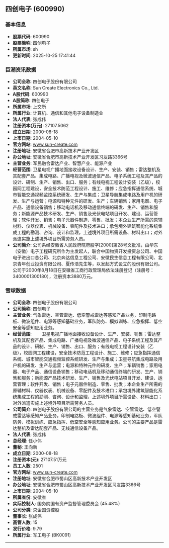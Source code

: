## 四创电子 (600990)

### 基本信息

- **股票代码**: 600990
- **股票简称**: 四创电子
- **所属市场**: sh
- **更新时间**: 2025-10-25 17:41:44

### 巨潮资讯数据

- **公司全称**: 四创电子股份有限公司
- **英文名称**: Sun Create Electronics Co., Ltd.
- **A股代码**: 600990
- **A股简称**: 四创电子
- **所属市场**: 上交所
- **所属行业**: 计算机、通信和其他电子设备制造业
- **法人代表**: 张成伟
- **注册资本(万元)**: 27107.5062
- **成立日期**: 2000-08-18
- **上市日期**: 2004-05-10
- **官方网站**: www.sun-create.com
- **注册地址**: 安徽省合肥市高新技术产业开发区
- **办公地址**: 安徽省合肥市高新技术产业开发区习友路3366号
- **主营业务**: 军民融合雷达产业、智慧产业、能源产业
- **经营范围**: 卫星电视广播地面接收设备设计、生产、安装、销售；雷达整机及其配套产品、集成电路、广播电视及微波通信产品、电子系统工程及其产品的设计、研制、生产、销售、出口、服务；有线电视工程设计安装（乙级），校园网工程建设，安全技术防范工程设计、施工、维修；应急指挥通信系统、城市智能交通视频监控系统研发、生产与集成；卫星导航集成电路及用户机的研发、生产与运营；电源和特种元件的研发、生产；车辆销售；家用电器、电子产品、通信设备销售；移动电话机及移动通信终端的研发、生产、销售和服务；新能源产品技术研发、生产、销售及光伏电站项目开发、建设、运营管理；软件开发、销售；电子元器件制造、零售、批发；本企业生产所需的原辅材料、仪器仪表、机械设备、零配件及技术进口；承包境外建筑智能化系统集成工程的勘测、咨询、设计和监理，上述境外项目所需设备、材料出口；对外派遣实施上述境外项目所需劳务人员。
- **公司简介**: 公司系经安徽省人民政府皖府股字[2000]第28号文批准，由华东（安徽）电子工程研究所作为主发起人，联合中国物资开发投资总公司、中国电子进出口总公司、北京奔达信息工程公司、安徽民生信息工程有限公司、北京青年创业投资有限公司、夏传浩先生等，以发起方式设立的股份有限公司。公司于2000年8月18日在安徽省工商行政管理局依法注册登记（注册号：3400001300180），注册资本3880万元。

### 雪球数据

- **公司全称**: 四创电子股份有限公司
- **公司简称**: 四创电子
- **主营业务**: 气象雷达、空管雷达、低空警戒雷达等感知产品业务，印制电路板、微波组件、电源等感知基础业务，军队防务、模拟训练、应急指挥、低空安全等感知应用业务。
- **经营范围**: 　　卫星电视广播地面接收设备设计、生产、安装、销售；雷达整机及其配套产品、集成电路、广播电视及微波通信产品、电子系统工程及其产品的设计、研制、生产、销售、出口、服务；有线电视工程设计安装（乙级），校园网工程建设，安全技术防范工程设计、施工、维修；应急指挥通信系统、城市智能交通视频监控系统研发、生产与集成；卫星导航集成电路及用户机的研发、生产与运营；电源和特种元件的研发、生产；车辆销售；家用电器、电子产品、通信设备销售；移动电话机及移动通信终端的研发、生产、销售和服务；新能源产品技术研发、生产、销售及光伏电站项目开发、建设、运营管理；软件开发、销售；电子元器件制造、零售、批发；本企业生产所需的原辅材料、仪器仪表、机械设备、零配件及技术进口；承包境外建筑智能化系统集成工程的勘测、咨询、设计和监理，上述境外项目所需设备、材料出口；对外派遣实施上述境外项目所需劳务人员。
- **公司简介**: 四创电子股份有限公司的主营业务是气象雷达、空管雷达、低空警戒雷达等感知产品业务，印制电路板、微波组件、电源等感知基础业务，军队防务、模拟训练、应急指挥、低空安全等感知应用业务。公司的主要产品是雷达整机及雷达配套产品、无线通信设备产品。
- **法人代表**: 张成伟
- **总经理**: 任小伟
- **董秘**: 王向新
- **成立日期**: 2000-08-18
- **注册资本(元)**: 27107.51万元
- **员工人数**: 2501
- **官方网站**: www.sun-create.com
- **注册地址**: 安徽省合肥市蜀山区高新技术产业开发区
- **办公地址**: 安徽省合肥市蜀山区高新技术产业开发区习友路3366号
- **上市日期**: 2004-05-10
- **所属省份**: 安徽省
- **实际控制人**: 国务院国有资产监督管理委员会 (45.48%)
- **公司分类**: 央企国资控股
- **董事长**: 张成伟
- **高管人数**: 15
- **发行价格**: 9.79
- **所属行业**: 军工电子 (BK0091)

---